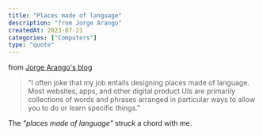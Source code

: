```yaml
---
title: "Places made of language"
description: "from Jorge Arango"
createdAt: 2023-07-21
categories: ["Computers"]
type: "quote"
---
```


from [Jorge Arango's blog](https://jarango.com/)

> "I often joke that my job entails designing places made of language. Most websites, apps, and other digital product UIs are primarily collections of words and phrases arranged in particular ways to allow you to do or learn specific things."

The _"places made of language"_ struck a chord with me.
